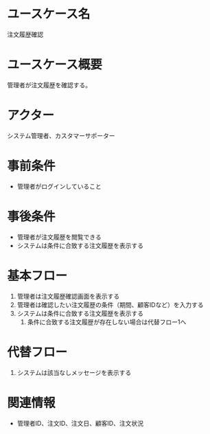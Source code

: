 # ユースケース名
注文履歴確認

# ユースケース概要
管理者が注文履歴を確認する。

# アクター
システム管理者、カスタマーサポーター

# 事前条件
- 管理者がログインしていること

# 事後条件
- 管理者が注文履歴を閲覧できる
- システムは条件に合致する注文履歴を表示する

# 基本フロー
1. 管理者は注文履歴確認画面を表示する
2. 管理者は確認したい注文履歴の条件（期間、顧客IDなど）を入力する
3. システムは条件に合致する注文履歴を表示する
    1. 条件に合致する注文履歴が存在しない場合は代替フロー1へ

# 代替フロー
1. システムは該当なしメッセージを表示する

# 関連情報
- 管理者ID、注文ID、注文日、顧客ID、注文状況
